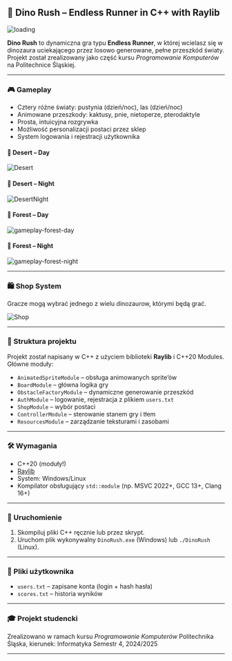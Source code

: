 ## 🧖 Dino Rush – Endless Runner in C++ with Raylib

![loading](media/loading.gif)

**Dino Rush** to dynamiczna gra typu **Endless Runner**, w której wcielasz się w dinozaura uciekającego przez losowo generowane, pełne przeszkód światy. Projekt został zrealizowany jako część kursu *Programowanie Komputerów* na Politechnice Śląskiej.

---

### 🎮 Gameplay

* Cztery różne światy: pustynia (dzień/noc), las (dzień/noc)
* Animowane przeszkody: kaktusy, pnie, nietoperze, pterodaktyle
* Prosta, intuicyjna rozgrywka
* Możliwość personalizacji postaci przez sklep
* System logowania i rejestracji użytkownika

#### 🌼 Desert – Day

![Desert](https://github.com/user-attachments/assets/96e953fd-faa8-45d6-b2c9-945894ffad9b)

#### 🌙 Desert – Night

![DesertNight](https://github.com/user-attachments/assets/e87d20f0-a3ab-4f31-aa54-0dcbc8ab6f97)

#### 🌲 Forest – Day

![gameplay-forest-day](media/gameplay-forest-day.gif)

#### 🌌 Forest – Night

![gameplay-forest-night](media/gameplay-forest-night.gif)

---

### 🛍️ Shop System

Gracze mogą wybrać jednego z wielu dinozaurow, którymi będą grać.

![Shop](https://github.com/user-attachments/assets/da6b51c6-1e9b-489b-8dcf-660e413d35fe)

---

### 📂 Struktura projektu

Projekt został napisany w C++ z użyciem biblioteki **Raylib** i C++20 Modules. Główne moduły:

* `AnimatedSpriteModule` – obsługa animowanych sprite’ów
* `BoardModule` – główna logika gry
* `ObstacleFactoryModule` – dynamiczne generowanie przeszkód
* `AuthModule` – logowanie, rejestracja z plikiem `users.txt`
* `ShopModule` – wybór postaci
* `ControllerModule` – sterowanie stanem gry i tłem
* `ResourcesModule` – zarządzanie teksturami i zasobami

---

### 🛠️ Wymagania

* C++20 (moduły!)
* [Raylib](https://www.raylib.com/)
* System: Windows/Linux
* Kompilator obsługujący `std::module` (np. MSVC 2022+, GCC 13+, Clang 16+)

---

### 🧪 Uruchomienie

1. Skompiluj pliki C++ ręcznie lub przez skrypt.
2. Uruchom plik wykonywalny `DinoRush.exe` (Windows) lub `./DinoRush` (Linux).

---

### 📁 Pliki użytkownika

* `users.txt` – zapisane konta (login + hash hasła)
* `scores.txt` – historia wyników

---

### 🎓 Projekt studencki

Zrealizowano w ramach kursu *Programowanie Komputerów*
Politechnika Śląska, kierunek: Informatyka
Semestr 4, 2024/2025

---

